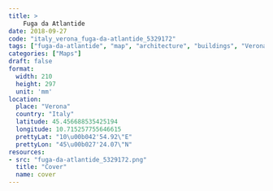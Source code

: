 ```yaml
---
title: > 
    Fuga da Atlantide
date: 2018-09-27
code: "italy_verona_fuga-da-atlantide_5329172"
tags: ["fuga-da-atlantide", "map", "architecture", "buildings", "Verona", "Italy"]
categories: ["Maps"]
draft: false
format:
  width: 210
  height: 297
  unit: 'mm'
location:
  place: "Verona"
  country: "Italy"
  latitude: 45.456688535425194
  longitude: 10.715257755646615
  prettyLat: "10\u00b042'54.92\"E"
  prettyLon: "45\u00b027'24.07\"N"
resources:
- src: "fuga-da-atlantide_5329172.png"
  title: "Cover"
  name: cover
---
```

